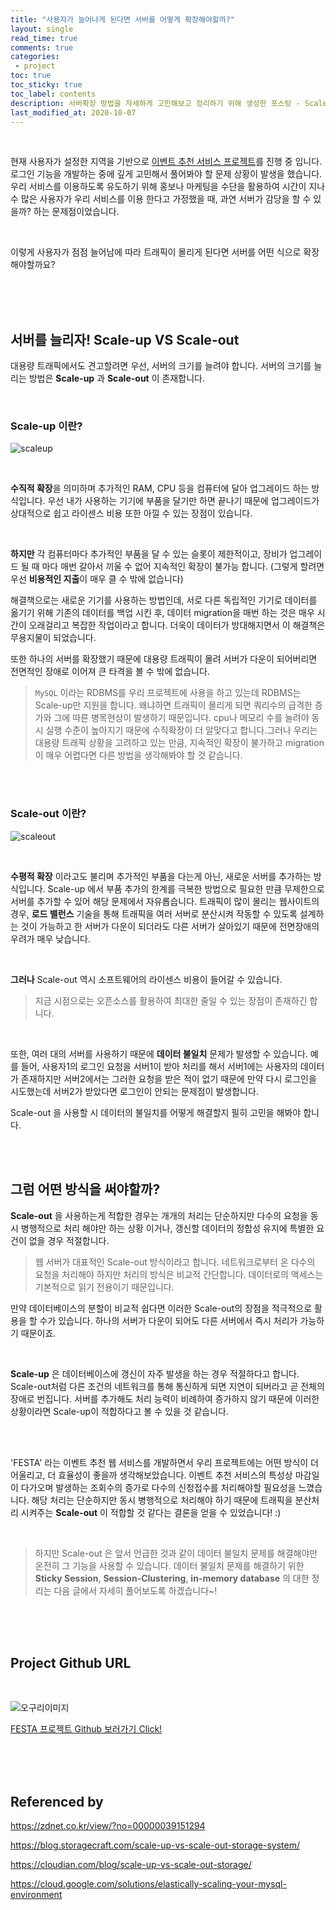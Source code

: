 ```yaml
---
title: "사용자가 늘어나게 된다면 서버를 어떻게 확장해야할까?"    
layout: single    
read_time: true    
comments: true   
categories: 
 - project  
toc: true    
toc_sticky: true    
toc_label: contents    
description: 서버확장 방법을 자세하게 고민해보고 정리하기 위해 생성한 포스팅 - Scale-up VS Scale-out
last_modified_at: 2020-10-07 
---
```


<br>

현재 사용자가 설정한 지역을 기반으로 [이벤트 추천 서비스 프로젝트](https://github.com/f-lab-edu/event-recommender-festa)를 진행 중 입니다.   
로그인 기능을 개발하는 중에 깊게 고민해서 풀어봐야 할 문제 상황이 발생을 했습니다. 
우리 서비스를 이용하도록 유도하기 위해 홍보나 마케팅을 수단을 활용하여 시간이 지나 수 많은 사용자가 우리 서비스를 이용 한다고 가정했을 때, 
과연 서버가 감당을 할 수 있을까? 하는 문제점이었습니다.   

<br>

이렇게 사용자가 점점 늘어남에 따라 트래픽이 몰리게 된다면 서버를 어떤 식으로 확장 해야할까요?

<br>
<br>
<br>

## 서버를 늘리자! Scale-up VS Scale-out

대용량 트래픽에서도 견고할려면 우선, 서버의 크기를 늘려야 합니다. 서버의 크기를 늘리는 방법은 
**Scale-up** 과 **Scale-out** 이 존재합니다.

<br>

### Scale-up 이란?

![scaleup](https://user-images.githubusercontent.com/58355531/95330219-2ff33b00-08e3-11eb-8aa5-15e6b75447b5.PNG)

<br>

**수직적 확장**을 의미하며 추가적인 RAM, CPU 등을 컴퓨터에 달아 업그레이드 하는 방식입니다. 
우선 내가 사용하는 기기에 부품을 달기만 하면 끝나기 때문에 업그레이드가 상대적으로 쉽고 라이센스 비용
또한 아낄 수 있는 장점이 있습니다. 

<br>

**하지만** 각 컴퓨터마다 추가적인 부품을 달 수 있는 슬롯이 제한적이고, 장비가 업그레이드 될 때 마다 
매번 갈아서 끼울 수 없어 지속적인 확장이 불가능 합니다. (그렇게 할려면 우선 **비용적인 지출**이 매우 클 수 밖에 없습니다)   

해결책으로는 새로운 기기를 사용하는 방법인데, 서로 다른 독립적인 기기로 데이터를 옮기기 위해 기존의 데이터를 백업 시킨 후, 데이터 migration을 매번 하는 것은 매우 시간이 오래걸리고 복잡한 작업이라고 합니다. 더욱이 데이터가 방대해지면서 이 해결책은 무용지물이 되었습니다.   

또한 하나의 서버를 확장했기 때문에 대용량 트래픽이 몰려 서버가 다운이 되어버리면 전면적인 장애로 이어져 
큰 타격을 볼 수 밖에 없습니다.

  > `MySQL` 이라는 RDBMS를 우리 프로젝트에 사용을 하고 있는데 RDBMS는 Scale-up만 지원을 합니다. 왜냐하면 트래픽이 몰리게 되면 쿼리수의 급격한 증가와 그에 따른 병목현상이 발생하기 때문입니다. cpu나 메모리 수를 늘려야 동시 실행 수준이 높아지기 때문에 수직확장이 더 알맞다고 합니다.그러나 우리는 대용량 트래픽 상황을 고려하고 있는 만큼, 지속적인 확장이 불가하고 migration이 매우 어렵다면 다른 방법을 생각해봐야 할 것 같습니다.

<br>
<br>

### Scale-out 이란?

![scaleout](https://user-images.githubusercontent.com/58355531/95331419-eefc2600-08e4-11eb-8839-cc41be318739.PNG)

<br>

**수평적 확장** 이라고도 불리며 추가적인 부품을 다는게 아닌, 새로운 서버를 추가하는 방식입니다.
Scale-up 에서 부품 추가의 한계를 극복한 방법으로 필요한 만큼 무제한으로 서버를 추가할 수 있어 
해당 문제에서 자유롭습니다. 트래픽이 많이 몰리는 웹사이트의 경우, **로드 밸런스** 기술을 통해 트래픽을 여러 서버로 분산시켜 작동할 수 있도록 설계하는 것이 가능하고 한 서버가 다운이 되더라도 다른 서버가 살아있기 때문에 전면장애의 우려가 매우 낮습니다. 

<br>

**그러나** Scale-out 역시 소프트웨어의 라이센스 비용이 들어갈 수 있습니다. 

> 지금 시점으로는 오픈소스를 활용하여 최대한 줄일 수 있는 장점이 존재하긴 합니다.

<br>

또한, 여러 대의 서버를 사용하기 때문에 **데이터 불일치** 문제가 발생할 수 있습니다. 
예를 들어, 사용자1의 로그인 요청을 서버1이 받아 처리를 해서 서버1에는 사용자의 데이터가 존재하지만 서버2에서는
그러한 요청을 받은 적이 없기 때문에 만약 다시 로그인을 시도했는데 서버2가 받았다면 로그인이 안되는 문제점이 발생합니다.

Scale-out 을 사용할 시 데이터의 불일치를 어떻게 해결할지 필히 고민을 해봐야 합니다. 

<br>
<br>

## 그럼 어떤 방식을 써야할까?

**Scale-out** 을 사용하는게 적합한 경우는 개개의 처리는 단순하지만 다수의 요청을 동시 병행적으로 처리 해야만 하는 
상황 이거나, 갱신할 데이터의 정합성 유지에 특별한 요건이 없을 경우 적절합니다. 

  > 웹 서버가 대표적인 Scale-out 방식이라고 합니다. 네트워크로부터 온 다수의 요청을 처리해야 하지만 처리의 방식은 비교적 간단합니다. 데이터로의 액세스는 기본적으로 읽기 전용이기 때문입니다. 
  
만약 데이터베이스의 분할이 비교적 쉽다면 이러한 Scale-out의 장점을 적극적으로 활용을 할 수가 있습니다. 하나의 서버가 다운이 되어도 다른 서버에서 즉시 처리가 가능하기 때문이죠.

<br>

**Scale-up** 은 데이터베이스에 갱신이 자주 발생을 하는 경우 적절하다고 합니다. Scale-out처럼 다른 조건의 네트워크를 통해
통신하게 되면 지연이 되버라고 곧 전체의 장애로 번집니다. 서버를 추가해도 처리 능력이 비례하여 증가하지 않기 때문에 이러한 
상황이라면 Scale-up이 적합하다고 볼 수 있을 것 같습니다. 

<br>
<br>

'FESTA' 라는 이벤트 추천 웹 서비스를 개발하면서 우리 프로젝트에는 어떤 방식이 더 어울리고, 더 효율성이 좋을까 생각해보았습니다.
이벤트 추천 서비스의 특성상 마감일이 다가오며 발생하는 조회수의 증가로 다수의 신청접수를 처리해야할 필요성을 느꼈습니다. 해당 처리는 단순하지만 동시 병행적으로 처리해야 하기 때문에 트래픽을 분산처리 시켜주는 **Scale-out** 이 적합할 것 같다는 결론을 얻을 수 있었습니다! :) 

<br>

> 하지만 Scale-out 은 앞서 언급한 것과 같이 데이터 불일치 문제를 해결해야만 온전히 그 기능을 사용할 수 있습니다. 데이터 불일치 문제를 해결하기 위한 **Sticky Session**, **Session-Clustering**, **in-memory database** 의 대한 정리는 다음 글에서 자세히 풀어보도록 하겠습니다~!

<br>
<br>
<br>


## Project Github URL

<br>

![오구리이미지](https://user-images.githubusercontent.com/58355531/99896015-085c0480-2cd0-11eb-998d-8b8faeb43e17.gif)

[FESTA 프로젝트 Github 보러가기 Click!](https://github.com/f-lab-edu/event-recommender-festa)

<br>
<br>
<br>

## Referenced by

<https://zdnet.co.kr/view/?no=00000039151294>

<https://blog.storagecraft.com/scale-up-vs-scale-out-storage-system/>

<https://cloudian.com/blog/scale-up-vs-scale-out-storage/>

<https://cloud.google.com/solutions/elastically-scaling-your-mysql-environment>

<br>
<br>
<br>
<br>
<br>
<br>














